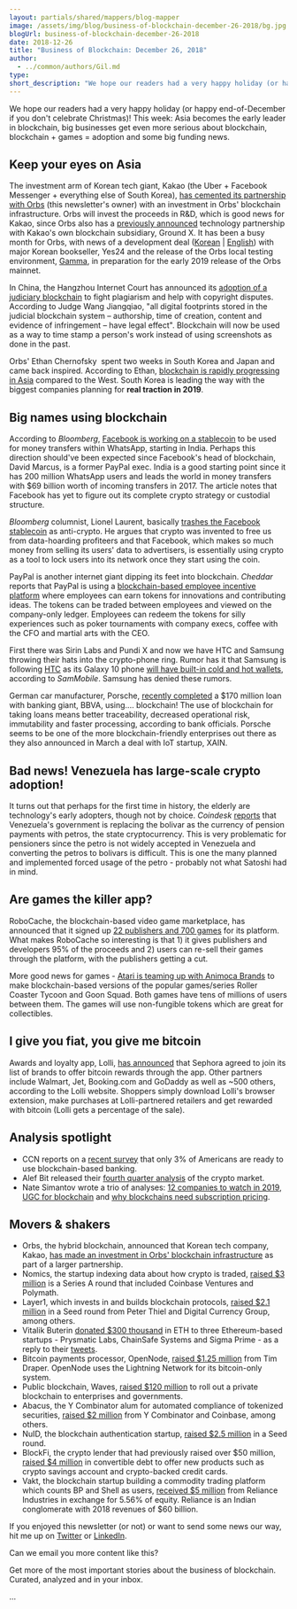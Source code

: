 ```yaml
---
layout: partials/shared/mappers/blog-mapper
image: /assets/img/blog/business-of-blockchain-december-26-2018/bg.jpg
blogUrl: business-of-blockchain-december-26-2018
date: 2018-12-26
title: "Business of Blockchain: December 26, 2018"
author:
  - ../common/authors/Gil.md
type:
short_description: "We hope our readers had a very happy holiday (or happy end-of-December if you don't celebrate Christmas)! This week: Asia becomes the early leader in blockchain, big businesses get even more serious about blockchain, blockchain + games = adoption and some big funding news."
---
```


We hope our readers had a very happy holiday (or happy end-of-December if you don't celebrate Christmas)! This week: Asia becomes the early leader in blockchain, big businesses get even more serious about blockchain, blockchain + games = adoption and some big funding news.

## Keep your eyes on Asia

The investment arm of Korean tech giant, Kakao (the Uber + Facebook Messenger + everything else of South Korea), [has cemented its partnership with Orbs](https://venturebeat.com/2018/12/13/kakao-makes-its-first-blockchain-investment-with-orbs-deal/) (this newsletter's owner) with an investment in Orbs' blockchain infrastructure. Orbs will invest the proceeds in R&D, which is good news for Kakao, since Orbs also has a [previously announced](http://www.businesskorea.co.kr/news/articleView.html?idxno=24683) technology partnership with Kakao's own blockchain subsidiary, Ground X. It has been a busy month for Orbs, with news of a development deal ([Korean](https://www.tokenpost.kr/article-5153) | [English](https://translate.google.com/translate?sl=ko&tl=en&u=https%3A%2F%2Fwww.tokenpost.kr%2Farticle-5153)) with major Korean bookseller, Yes24 and the release of the Orbs local testing environment, [Gamma](https://medium.com/orbs-network/orbs-launches-gamma-local-testing-environment-ahead-of-2019-production-launch-ee0ac277544e), in preparation for the early 2019 release of the Orbs mainnet.

In China, the Hangzhou Internet Court has announced its [adoption of a judiciary blockchain](https://channels.theinnovationenterprise.com/articles/hangzhou-internet-court-adopts-blockchain-to-curb-online-plagiarism) to fight plagiarism and help with copyright disputes. According to Judge Wang Jiangqiao, "all digital footprints stored in the judicial blockchain system – authorship, time of creation, content and evidence of infringement – have legal effect". Blockchain will now be used as a way to time stamp a person's work instead of using screenshots as done in the past.

Orbs' Ethan Chernofsky  spent two weeks in South Korea and Japan and came back inspired. According to Ethan, [blockchain is rapidly progressing in Asia](https://blocktv.com/opinion/2018-12-24/5c209bf8c1703-asia-s-tigers-are-not-waiting-to-pounce-on-blockchian) compared to the West. South Korea is leading the way with the biggest companies planning for **real traction in 2019**.

## Big names using blockchain

According to _Bloomberg_, [Facebook is working on a stablecoin](https://www.bloomberg.com/news/articles/2018-12-21/facebook-is-said-to-develop-stablecoin-for-whatsapp-transfers) to be used for money transfers within WhatsApp, starting in India. Perhaps this direction should've been expected since Facebook's head of blockchain, David Marcus, is a former PayPal exec. India is a good starting point since it has 200 million WhatsApp users and leads the world in money transfers with $69 billion worth of incoming transfers in 2017. The article notes that Facebook has yet to figure out its complete crypto strategy or custodial structure.

_Bloomberg_ columnist, Lionel Laurent, basically [trashes the Facebook stablecoin](https://www.bloomberg.com/opinion/articles/2018-12-24/facebook-s-mark-zuckerberg-uses-blockchain-for-his-own-ends) as anti-crypto. He argues that crypto was invented to free us from data-hoarding profiteers and that Facebook, which makes so much money from selling its users' data to advertisers, is essentially using crypto as a tool to lock users into its network once they start using the coin.

PayPal is another internet giant dipping its feet into blockchain. _Cheddar_ reports that PayPal is using a [blockchain-based employee incentive platform](https://cheddar.com/videos/paypal-launches-employee-experiment-into-blockchain) where employees can earn tokens for innovations and contributing ideas. The tokens can be traded between employees and viewed on the company-only ledger. Employees can redeem the tokens for silly experiences such as poker tournaments with company execs, coffee with the CFO and martial arts with the CEO.

First there was Sirin Labs and Pundi X and now we have HTC and Samsung throwing their hats into the crypto-phone ring. Rumor has it that Samsung is following [HTC](https://orbs.site.strattic.io/business-of-blockchain-december-11-2018/) as its Galaxy 10 phone [will have built-in cold and hot wallets](https://www.sammobile.com/2018/12/11/exclusive-samsung-bitcoin-app-cold-wallet-cryptocurrencies/), according to _SamMobile_. Samsung has denied these rumors.

German car manufacturer, Porsche, [recently completed](https://www.newsbtc.com/2018/12/17/porsche-blockchain-platform-loan/) a $170 million loan with banking giant, BBVA, using.... blockchain! The use of blockchain for taking loans means better traceability, decreased operational risk, immutability and faster processing, according to bank officials. Porsche seems to be one of the more blockchain-friendly enterprises out there as they also announced in March a deal with IoT startup, XAIN.

## Bad news! Venezuela has large-scale crypto adoption!

It turns out that perhaps for the first time in history, the elderly are technology's early adopters, though not by choice. _Coindesk_ [reports](https://www.coindesk.com/report-venezuela-is-forcibly-converting-pension-balances-to-the-petro) that Venezuela's government is replacing the bolivar as the currency of pension payments with petros, the state cryptocurrency. This is very problematic for pensioners since the petro is not widely accepted in Venezuela and converting the petros to bolivars is difficult. This is one the many planned and implemented forced usage of the petro - probably not what Satoshi had in mind.

## Are games the killer app?

RoboCache, the blockchain-based video game marketplace, has announced that it signed up [22 publishers and 700 games](https://venturebeat.com/2018/12/11/robotcache-signs-22-publishers-with-700-games-for-blockchain-app-store/) for its platform. What makes RoboCache so interesting is that 1) it gives publishers and developers 95% of the proceeds and 2) users can re-sell their games through the platform, with the publishers getting a cut.

More good news for games - [Atari is teaming up with Animoca Brands](https://venturebeat.com/2018/12/17/atari-and-animoca-brands-will-do-blockchain-based-rollercoaster-tycoon-and-goon-squad-games/) to make blockchain-based versions of the popular games/series Roller Coaster Tycoon and Goon Squad. Both games have tens of millions of users between them. The games will use non-fungible tokens which are great for collectibles.

## I give you fiat, you give me bitcoin

Awards and loyalty app, Lolli, [has announced](https://www.coindesk.com/sephora-shoppers-are-getting-their-first-bitcoin-using-crypto-startup-lolli) that Sephora agreed to join its list of brands to offer bitcoin rewards through the app. Other partners include Walmart, Jet, Booking.com and GoDaddy as well as ~500 others, according to the Lolli website. Shoppers simply download Lolli's browser extension, make purchases at Lolli-partnered retailers and get rewarded with bitcoin (Lolli gets a percentage of the sale).

## Analysis spotlight

- CCN reports on a [recent survey](https://www.ccn.com/survey-3-of-americans-ready-to-use-blockchain-banking-solutions/) that only 3% of Americans are ready to use blockchain-based banking.
- Alef Bit released their [fourth quarter analysis](https://www.alefbitech.com/blog/alef-bit-q4-2018-crypto-market-overview-the-bottom-is-in) of the crypto market.
- Nate Simantov wrote a trio of analyses: [12 companies to watch in 2019](https://medium.com/orbs-network/the-12-blockchain-companies-to-follow-ef32be879f74), [UGC for blockchain](https://medium.com/orbs-network/the-3-ways-blockchain-can-help-user-generated-content-realize-its-potential-7a70850a71d2) and [why blockchains need subscription pricing](https://medium.com/orbs-network/more-than-anything-blockchain-needs-predictable-pricing-ac6c9df95bbf).

## Movers & shakers

- Orbs, the hybrid blockchain, announced that Korean tech company, Kakao, [has made an investment in Orbs' blockchain infrastructure](https://www.ccn.com/south-korean-tech-giant-kakao-invests-in-blockchain-project-orbs/) as part of a larger partnership.
- Nomics, the startup indexing data about how crypto is traded, [raised $3 million](https://www.coindesk.com/coinbase-ventures-backs-3-million-round-for-trading-data-startup-nomics) is a Series A round that included Coinbase Ventures and Polymath.
- Layer1, which invests in and builds blockchain protocols, [raised $2.1 million](https://www.businesswire.com/news/home/20181219005016/en/Peter-Thiel-Digital-Currency-Group-Invest-Crypto) in a Seed round from Peter Thiel and Digital Currency Group, among others.
- Vitalik Buterin [donated $300 thousand](https://www.coindesk.com/vitalik-just-gave-300k-in-crypto-to-three-ethereum-startups) in ETH to three Ethereum-based startups - Prysmatic Labs, ChainSafe Systems and Sigma Prime - as a reply to their [tweets](https://twitter.com/preston_vanloon/status/1075174335554469888).
- Bitcoin payments processor, OpenNode, [raised $1.25 million](https://www.coindesk.com/tim-draper-invests-1-25-million-in-bitcoin-payments-processor-opennode) from Tim Draper. OpenNode uses the Lightning Network for its bitcoin-only system.
- Public blockchain, Waves, [raised $120 million](https://www.bloomberg.com/news/articles/2018-12-19/waves-raises-120-million-for-private-blockchain-after-ico-boom) to roll out a private blockchain to enterprises and governments.
- Abacus, the Y Combinator alum for automated compliance of tokenized securities, [raised $2 million](https://techcrunch.com/2018/12/17/abacus-has-attracted-2-million-from-yc-justin-kan-and-coinbase-to-help-startups-and-investors-manage-tokenized-liquidity-programs/) from Y Combinator and Coinbase, among others.
- NuID, the blockchain authentication startup, [raised $2.5 million](https://www.geekwire.com/2018/authentication-security-startup-nuid-raises-2-5m-help-companies-prevent-breaches/) in a Seed round.
- BlockFi, the crypto lender that had previously raised over $50 million, [raised $4 million](https://www.coindesk.com/novogratzs-galaxy-digital-backs-4-million-raise-for-crypto-lender-blockfi) in convertible debt to offer new products such as crypto savings account and crypto-backed credit cards.
- Vakt, the blockchain startup building a commodity trading platform which counts BP and Shell as users, [received $5 million](https://www.firstpost.com/tech/news-analysis/reliance-industries-acquires-5-56-stake-in-blockchain-startup-for-5-million-5790471.html) from Reliance Industries in exchange for 5.56% of equity. Reliance is an Indian conglomerate with 2018 revenues of $60 billion.

If you enjoyed this newsletter (or not) or want to send some news our way, hit me up on [Twitter](https://twitter.com/billyattar) or [LinkedIn](https://www.linkedin.com/in/billyattar/).

Can we email you more content like this?

Get more of the most important stories about the business of blockchain. Curated, analyzed and in your inbox.

...
